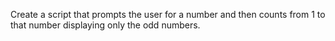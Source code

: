 Create a script that prompts the user for a number and then counts from 1 to that number displaying only the odd numbers.
